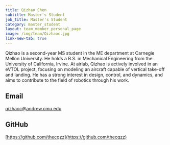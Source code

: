 ```yaml
---
title: Qizhao Chen
subtitle: Master's Student
job_title: Master's Student
category: master_student
layout: team_member_personal_page
image: /img/team/Qizhaoc.jpg
link-new-tab: true
---
```


Qizhao is a second-year MS student in the ME department at Carnegie Mellon University. He holds a B.S. in Mechanical Engineering from the University of California, Irvine. At airlab, Qizhao is actively involved in an eVTOL project, focusing on modeling an aircraft capable of vertical take-off and landing. He has a strong interest in design, control, and dynamics, and aims to contribute to the field of robotics through his work.

## Email ##
[qizhaoc@andrew.cmu.edu](qizhaoc@andrew.cmu.edu)

## GitHub ##
[https://github.com/thecqzz](https://github.com/thecqzz)